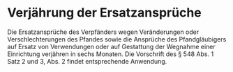 # Verjährung der Ersatzansprüche

Die Ersatzansprüche des Verpfänders wegen Veränderungen oder Verschlechterungen des Pfandes sowie die Ansprüche des Pfandgläubigers auf Ersatz von Verwendungen oder auf Gestattung der Wegnahme einer Einrichtung verjähren in sechs Monaten. Die Vorschrift des § 548 Abs. 1 Satz 2 und 3, Abs. 2 findet entsprechende Anwendung. 


